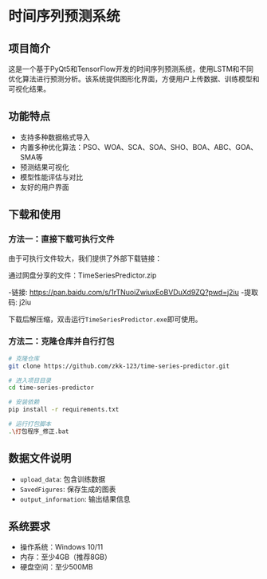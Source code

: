 # 时间序列预测系统

## 项目简介

这是一个基于PyQt5和TensorFlow开发的时间序列预测系统，使用LSTM和不同优化算法进行预测分析。该系统提供图形化界面，方便用户上传数据、训练模型和可视化结果。

## 功能特点

- 支持多种数据格式导入
- 内置多种优化算法：PSO、WOA、SCA、SOA、SHO、BOA、ABC、GOA、SMA等
- 预测结果可视化
- 模型性能评估与对比
- 友好的用户界面

## 下载和使用

### 方法一：直接下载可执行文件

由于可执行文件较大，我们提供了外部下载链接：

通过网盘分享的文件：TimeSeriesPredictor.zip

-链接: https://pan.baidu.com/s/1rTNuoiZwiuxEoBVDuXd9ZQ?pwd=j2iu 
-提取码: j2iu

下载后解压缩，双击运行`TimeSeriesPredictor.exe`即可使用。

### 方法二：克隆仓库并自行打包

```bash
# 克隆仓库
git clone https://github.com/zkk-123/time-series-predictor.git

# 进入项目目录
cd time-series-predictor

# 安装依赖
pip install -r requirements.txt

# 运行打包脚本
.\打包程序_修正.bat
```

## 数据文件说明

- `upload_data`: 包含训练数据
- `SavedFigures`: 保存生成的图表
- `output_information`: 输出结果信息

## 系统要求

- 操作系统：Windows 10/11
- 内存：至少4GB（推荐8GB）
- 硬盘空间：至少500MB 
